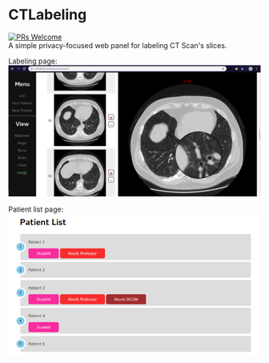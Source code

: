 # CTLabeling
[![PRs Welcome](https://img.shields.io/badge/PRs-welcome-brightgreen.svg?style=flat-square)](http://makeapullrequest.com)\
A simple privacy-focused web panel for labeling CT Scan's slices. 

Labeling page:
![](panel_demo.png)

Patient list page:
![](patient_list_demo.png)
